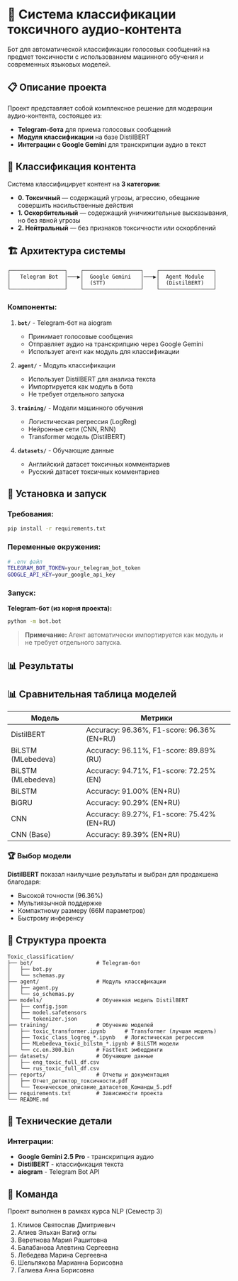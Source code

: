 # 🤖 Система классификации токсичного аудио-контента

Бот для автоматической классификации голосовых сообщений на предмет токсичности с использованием машинного обучения и современных языковых моделей.

## 📋 Описание проекта

Проект представляет собой комплексное решение для модерации аудио-контента, состоящее из:
- **Telegram-бота** для приема голосовых сообщений
- **Модуля классификации** на базе DistilBERT
- **Интеграции с Google Gemini** для транскрипции аудио в текст

## 🎯 Классификация контента

Система классифицирует контент на **3 категории**:
- **0. Токсичный** — содержащий угрозы, агрессию, обещание совершить насильственные действия
- **1. Оскорбительный** — содержащий уничижительные высказывания, но без явной угрозы  
- **2. Нейтральный** — без признаков токсичности или оскорблений

## 🏗️ Архитектура системы

```
┌─────────────────┐    ┌──────────────────┐    ┌─────────────────┐
│   Telegram Bot  │───▶│  Google Gemini   │───▶│  Agent Module   │
│                 │    │  (STT)           │    │  (DistilBERT)   │
└─────────────────┘    └──────────────────┘    └─────────────────┘
```

### Компоненты:

1. **`bot/`** - Telegram-бот на aiogram
   - Принимает голосовые сообщения
   - Отправляет аудио на транскрипцию через Google Gemini
   - Использует агент как модуль для классификации

2. **`agent/`** - Модуль классификации
   - Использует DistilBERT для анализа текста
   - Импортируется как модуль в бота
   - Не требует отдельного запуска

3. **`training/`** - Модели машинного обучения
   - Логистическая регрессия (LogReg)
   - Нейронные сети (CNN, RNN)
   - Transformer модель (DistilBERT)

4. **`datasets/`** - Обучающие данные
   - Английский датасет токсичных комментариев
   - Русский датасет токсичных комментариев


## 🚀 Установка и запуск

### Требования:
```bash
pip install -r requirements.txt
```

### Переменные окружения:
```bash
# .env файл
TELEGRAM_BOT_TOKEN=your_telegram_bot_token
GOOGLE_API_KEY=your_google_api_key
```

### Запуск:

**Telegram-бот (из корня проекта):**
```bash
python -m bot.bot
```

> **Примечание:** Агент автоматически импортируется как модуль и не требует отдельного запуска.

## 📊 Результаты

## 📊 Сравнительная таблица моделей

| Модель              | Метрики                                         |
|---------------------|-------------------------------------------------|
| DistilBERT          | Accuracy: 96.36%, F1-score: 96.36% (EN+RU)      |
| BiLSTM (MLebedeva)  | Accuracy: 96.11%, F1-score: 89.89% (RU)         |
| BiLSTM (MLebedeva)  | Accuracy: 94.71%, F1-score: 72.25% (EN)         |
| BiLSTM              | Accuracy: 91.00% (EN+RU)                        |
| BiGRU               | Accuracy: 90.29% (EN+RU)                        |
| CNN                 | Accuracy: 89.27%, F1-score: 75.42% (EN+RU)      |
| CNN (Base)          | Accuracy: 89.39% (EN+RU)                        |

### 🏆 Выбор модели
**DistilBERT** показал наилучшие результаты и выбран для продакшена благодаря:
- Высокой точности (96.36%)
- Мультиязычной поддержке
- Компактному размеру (66M параметров)
- Быстрому инференсу


## 📁 Структура проекта

```
Toxic_classification/
├── bot/                    # Telegram-бот
│   ├── bot.py
│   └── schemas.py
├── agent/                  # Модуль классификации
│   ├── agent.py
│   └── so_schemas.py
├── models/                 # Обученная модель DistilBERT
│   ├── config.json
│   ├── model.safetensors
│   └── tokenizer.json
├── training/               # Обучение моделей
│   ├── toxic_transformer.ipynb      # Transformer (лучшая модель)
│   ├── Toxic_class_logreg_*.ipynb   # Логистическая регрессия
│   ├── MLebedeva_toxic_bilstm_*.ipynb # BiLSTM модели
│   └── cc.en.300.bin       # FastText эмбеддинги
├── datasets/               # Обучающие данные
│   ├── eng_toxic_full_df.csv
│   └── rus_toxic_full_df.csv
├── reports/                # Отчеты и документация
│   ├── Отчет_детектор_токсичности.pdf
│   └── Техническое_описание_датасетов_Команды_5.pdf
├── requirements.txt        # Зависимости проекта
└── README.md
```

## 🔧 Технические детали

### Интеграции:
- **Google Gemini 2.5 Pro** - транскрипция аудио
- **DistilBERT** - классификация текста
- **aiogram** - Telegram Bot API


## 👥 Команда

Проект выполнен в рамках курса NLP (Семестр 3)
1. Климов Святослав Дмитриевич
2. Алиев Эльхан Вагиф оглы
3. Веретнова Мария Рашитовна
4. Балабанова Алевтина Сергеевна
5. Лебедева Марина Сергеевна
6. Шельпякова Марианна Борисовна
7. Галиева Анна Борисовна

